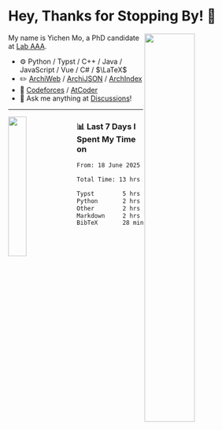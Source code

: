 # Hey, Thanks for Stopping By! 🦭

<picture>
    <source media="(prefers-color-scheme: dark)" srcset="https://github-readme-stats.vercel.app/api?username=amomorning&show_icons=true&theme=noctis_minimus&hide=issues">
    <img align="right" width="45%" src="https://github-readme-stats.vercel.app/api?username=amomorning&show_icons=true&theme=graywhite&hide=issues">
</picture>


My name is Yichen Mo, a PhD candidate at [Lab AAA](https://archialgo.com).

-   :gear: Python / Typst / C++ / Java / JavaScript / Vue / C# / $\LaTeX$ 
-   :pencil2: [ArchiWeb](https://web.archialgo.com) / [ArchiJSON](https://www.food4rhino.com/en/app/archijson) / [ArchIndex](https://index.archialgo.com/) 
-   :abacus: [Codeforces](https://codeforces.com/profile/LaPluma) / [AtCoder](https://atcoder.jp/users/amomorning)
-   :thought_balloon: Ask me anything at [Discussions](https://github.com/amomorning/amomorning/discussions/new)!


---

<picture>
    <source media="(prefers-color-scheme: dark)" srcset="https://github-readme-stats.vercel.app/api/top-langs/?username=amomorning&hide=Mathematica&theme=noctis_minimus">
    <img align="left" width="27%" src="https://github-readme-stats.vercel.app/api/top-langs/?username=amomorning&hide=Mathematica&theme=graywhite">
</picture>

  
### 📊 Last 7 Days I Spent My Time on

<!--START_SECTION:waka-->

```txt
From: 18 June 2025 - To: 25 June 2025

Total Time: 13 hrs 14 mins

Typst        5 hrs           █████████▒░░░░░░░░░░░░░░░   37.86 %
Python       2 hrs 42 mins   █████░░░░░░░░░░░░░░░░░░░░   20.47 %
Other        2 hrs 35 mins   █████░░░░░░░░░░░░░░░░░░░░   19.53 %
Markdown     2 hrs 17 mins   ████▒░░░░░░░░░░░░░░░░░░░░   17.36 %
BibTeX       28 mins         █░░░░░░░░░░░░░░░░░░░░░░░░   03.56 %
```

<!--END_SECTION:waka-->　　
